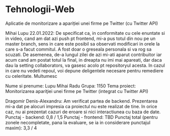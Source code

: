 # Tehnologii-Web
Aplicatie de monitorizare a apariției unei firme pe Twitter (cu Twitter API)


Mihai Lupu 22.01.2022: De specificat ca, in conformitate cu cele enuntate si in video, cand am dat azi push pt frontend, mi-a pus totul din nou pe un master branch, sens in care este posibil sa observati modificari in orele la care s-a facut commitul. A fost doar o greseala personala si va rog sa scuzati. De asemenea, de-a lungul zilei de azi mi-ati aparut contribuitor iar acum cand am postat totul la final, in dreapta nu imi mai apareati, dar daca dau la setting collaborators, va gasesc acolo pt repositoryul acesta. In cazul in care nu vedeti repoul, voi depune deligentele necesare pentru remediere cu celeritate. Multumesc


Nume si prenume: Lupu Mihai Radu
Grupa: 1150
Tema proiect: Monitorizarea apariţiei unei firme pe Twitter (integrat cu Twitter API)


Dragomir Denis-Alexandru: Am verificat partea de backend. Prezentarea mi-a dat pe alocuri impresia ca proiectul nu este realizat de tine. In orice caz, nu ai prezentat cazuri de eroare si nici interactiunea cu baza de date.
Punctaj - backend: 0,8 / 1,5
Punctaj - frontend: TBD
Punctaj total (pentru zonele necompletate, pana la evaluare, se ia in considerare punctajul maxim): 3,3 / 4
